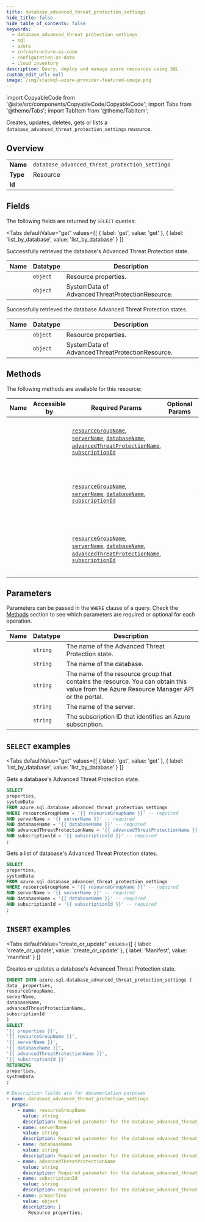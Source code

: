 ```yaml
--- 
title: database_advanced_threat_protection_settings
hide_title: false
hide_table_of_contents: false
keywords:
  - database_advanced_threat_protection_settings
  - sql
  - azure
  - infrastructure-as-code
  - configuration-as-data
  - cloud inventory
description: Query, deploy and manage azure resources using SQL
custom_edit_url: null
image: /img/stackql-azure-provider-featured-image.png
---
```


import CopyableCode from '@site/src/components/CopyableCode/CopyableCode';
import Tabs from '@theme/Tabs';
import TabItem from '@theme/TabItem';

Creates, updates, deletes, gets or lists a <code>database_advanced_threat_protection_settings</code> resource.

## Overview
<table><tbody>
<tr><td><b>Name</b></td><td><code>database_advanced_threat_protection_settings</code></td></tr>
<tr><td><b>Type</b></td><td>Resource</td></tr>
<tr><td><b>Id</b></td><td><CopyableCode code="azure.sql.database_advanced_threat_protection_settings" /></td></tr>
</tbody></table>

## Fields

The following fields are returned by `SELECT` queries:

<Tabs
    defaultValue="get"
    values={[
        { label: 'get', value: 'get' },
        { label: 'list_by_database', value: 'list_by_database' }
    ]}
>
<TabItem value="get">

Successfully retrieved the database's Advanced Threat Protection state.

<table>
<thead>
    <tr>
    <th>Name</th>
    <th>Datatype</th>
    <th>Description</th>
    </tr>
</thead>
<tbody>
<tr>
    <td><CopyableCode code="properties" /></td>
    <td><code>object</code></td>
    <td>Resource properties.</td>
</tr>
<tr>
    <td><CopyableCode code="systemData" /></td>
    <td><code>object</code></td>
    <td>SystemData of AdvancedThreatProtectionResource.</td>
</tr>
</tbody>
</table>
</TabItem>
<TabItem value="list_by_database">

Successfully retrieved the database Advanced Threat Protection states.

<table>
<thead>
    <tr>
    <th>Name</th>
    <th>Datatype</th>
    <th>Description</th>
    </tr>
</thead>
<tbody>
<tr>
    <td><CopyableCode code="properties" /></td>
    <td><code>object</code></td>
    <td>Resource properties.</td>
</tr>
<tr>
    <td><CopyableCode code="systemData" /></td>
    <td><code>object</code></td>
    <td>SystemData of AdvancedThreatProtectionResource.</td>
</tr>
</tbody>
</table>
</TabItem>
</Tabs>

## Methods

The following methods are available for this resource:

<table>
<thead>
    <tr>
    <th>Name</th>
    <th>Accessible by</th>
    <th>Required Params</th>
    <th>Optional Params</th>
    <th>Description</th>
    </tr>
</thead>
<tbody>
<tr>
    <td><a href="#get"><CopyableCode code="get" /></a></td>
    <td><CopyableCode code="select" /></td>
    <td><a href="#parameter-resourceGroupName"><code>resourceGroupName</code></a>, <a href="#parameter-serverName"><code>serverName</code></a>, <a href="#parameter-databaseName"><code>databaseName</code></a>, <a href="#parameter-advancedThreatProtectionName"><code>advancedThreatProtectionName</code></a>, <a href="#parameter-subscriptionId"><code>subscriptionId</code></a></td>
    <td></td>
    <td>Gets a database's Advanced Threat Protection state.</td>
</tr>
<tr>
    <td><a href="#list_by_database"><CopyableCode code="list_by_database" /></a></td>
    <td><CopyableCode code="select" /></td>
    <td><a href="#parameter-resourceGroupName"><code>resourceGroupName</code></a>, <a href="#parameter-serverName"><code>serverName</code></a>, <a href="#parameter-databaseName"><code>databaseName</code></a>, <a href="#parameter-subscriptionId"><code>subscriptionId</code></a></td>
    <td></td>
    <td>Gets a list of database's Advanced Threat Protection states.</td>
</tr>
<tr>
    <td><a href="#create_or_update"><CopyableCode code="create_or_update" /></a></td>
    <td><CopyableCode code="insert" /></td>
    <td><a href="#parameter-resourceGroupName"><code>resourceGroupName</code></a>, <a href="#parameter-serverName"><code>serverName</code></a>, <a href="#parameter-databaseName"><code>databaseName</code></a>, <a href="#parameter-advancedThreatProtectionName"><code>advancedThreatProtectionName</code></a>, <a href="#parameter-subscriptionId"><code>subscriptionId</code></a></td>
    <td></td>
    <td>Creates or updates a database's Advanced Threat Protection state.</td>
</tr>
</tbody>
</table>

## Parameters

Parameters can be passed in the `WHERE` clause of a query. Check the [Methods](#methods) section to see which parameters are required or optional for each operation.

<table>
<thead>
    <tr>
    <th>Name</th>
    <th>Datatype</th>
    <th>Description</th>
    </tr>
</thead>
<tbody>
<tr id="parameter-advancedThreatProtectionName">
    <td><CopyableCode code="advancedThreatProtectionName" /></td>
    <td><code>string</code></td>
    <td>The name of the Advanced Threat Protection state.</td>
</tr>
<tr id="parameter-databaseName">
    <td><CopyableCode code="databaseName" /></td>
    <td><code>string</code></td>
    <td>The name of the database.</td>
</tr>
<tr id="parameter-resourceGroupName">
    <td><CopyableCode code="resourceGroupName" /></td>
    <td><code>string</code></td>
    <td>The name of the resource group that contains the resource. You can obtain this value from the Azure Resource Manager API or the portal.</td>
</tr>
<tr id="parameter-serverName">
    <td><CopyableCode code="serverName" /></td>
    <td><code>string</code></td>
    <td>The name of the server.</td>
</tr>
<tr id="parameter-subscriptionId">
    <td><CopyableCode code="subscriptionId" /></td>
    <td><code>string</code></td>
    <td>The subscription ID that identifies an Azure subscription.</td>
</tr>
</tbody>
</table>

## `SELECT` examples

<Tabs
    defaultValue="get"
    values={[
        { label: 'get', value: 'get' },
        { label: 'list_by_database', value: 'list_by_database' }
    ]}
>
<TabItem value="get">

Gets a database's Advanced Threat Protection state.

```sql
SELECT
properties,
systemData
FROM azure.sql.database_advanced_threat_protection_settings
WHERE resourceGroupName = '{{ resourceGroupName }}' -- required
AND serverName = '{{ serverName }}' -- required
AND databaseName = '{{ databaseName }}' -- required
AND advancedThreatProtectionName = '{{ advancedThreatProtectionName }}' -- required
AND subscriptionId = '{{ subscriptionId }}' -- required
;
```
</TabItem>
<TabItem value="list_by_database">

Gets a list of database's Advanced Threat Protection states.

```sql
SELECT
properties,
systemData
FROM azure.sql.database_advanced_threat_protection_settings
WHERE resourceGroupName = '{{ resourceGroupName }}' -- required
AND serverName = '{{ serverName }}' -- required
AND databaseName = '{{ databaseName }}' -- required
AND subscriptionId = '{{ subscriptionId }}' -- required
;
```
</TabItem>
</Tabs>


## `INSERT` examples

<Tabs
    defaultValue="create_or_update"
    values={[
        { label: 'create_or_update', value: 'create_or_update' },
        { label: 'Manifest', value: 'manifest' }
    ]}
>
<TabItem value="create_or_update">

Creates or updates a database's Advanced Threat Protection state.

```sql
INSERT INTO azure.sql.database_advanced_threat_protection_settings (
data__properties,
resourceGroupName,
serverName,
databaseName,
advancedThreatProtectionName,
subscriptionId
)
SELECT 
'{{ properties }}',
'{{ resourceGroupName }}',
'{{ serverName }}',
'{{ databaseName }}',
'{{ advancedThreatProtectionName }}',
'{{ subscriptionId }}'
RETURNING
properties,
systemData
;
```
</TabItem>
<TabItem value="manifest">

```yaml
# Description fields are for documentation purposes
- name: database_advanced_threat_protection_settings
  props:
    - name: resourceGroupName
      value: string
      description: Required parameter for the database_advanced_threat_protection_settings resource.
    - name: serverName
      value: string
      description: Required parameter for the database_advanced_threat_protection_settings resource.
    - name: databaseName
      value: string
      description: Required parameter for the database_advanced_threat_protection_settings resource.
    - name: advancedThreatProtectionName
      value: string
      description: Required parameter for the database_advanced_threat_protection_settings resource.
    - name: subscriptionId
      value: string
      description: Required parameter for the database_advanced_threat_protection_settings resource.
    - name: properties
      value: object
      description: |
        Resource properties.
```
</TabItem>
</Tabs>
